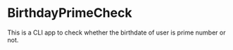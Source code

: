 # BirthdayPrimeCheck
 This is a CLI app to check whether the birthdate of user is prime number or not.
